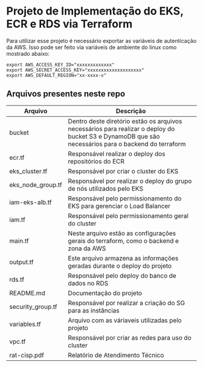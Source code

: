 # Projeto de Implementação do EKS, ECR e RDS via Terraform


Para utilizar esse projeto é necessário exportar as variáveis de autenticação da AWS. Isso pode ser feito via variáveis de ambiente do linux como mostrado abaixo:

```
export AWS_ACCESS_KEY_ID="xxxxxxxxxxxxx"
export AWS_SECRET_ACCESS_KEY="xxxxxxxxxxxxxxxxxxxx"
export AWS_DEFAULT_REGION="xx-xxxx-x"
```

## Arquivos presentes neste repo

| Arquivo           | Descrição |
|   ---             |    ---    |
| bucket            | Dentro deste diretório estão os arquivos necessários para realizar o deploy do bucket S3 e DynamoDB que são necessários para o backend do terraform |
| ecr.tf            | Responsável realizar o deploy dos repositórios do ECR |
| eks_cluster.tf    | Responsável por criar o cluster do EKS |
| eks_node_group.tf | Responsável por realizar o deploy do grupo de nós utilizados pelo EKS |
| iam-eks-alb.tf    | Responsável pelo permissionamento do EKS para gerenciar o Load Balancer |
| iam.tf            | Responsável pelo permissionamento geral do cluster | 
| main.tf           | Neste arquivo estão as configurações gerais do terraform, como o backend e zona da AWS |
| output.tf         | Este arquivo armazena as informações geradas durante o deploy do projeto|
| rds.tf            | Responsável pelo deploy do banco de dados no RDS |
| README.md         | Documentação do projeto | 
| security_group.tf | Responsável por realizar a criação do SG para as instâncias | 
| variables.tf      | Arquivo com as váriaveis utilizadas pelo projeto |
| vpc.tf            | Responsável por criar as redes para uso do cluster |
| rat-cisp.pdf      | Relatório de Atendimento Técnico
